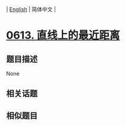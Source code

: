 
| [English](README_EN.md) | 简体中文 |
# [0613. 直线上的最近距离](https://leetcode-cn.com/problems/shortest-distance-in-a-line/)
## 题目描述
None
## 相关话题

## 相似题目


